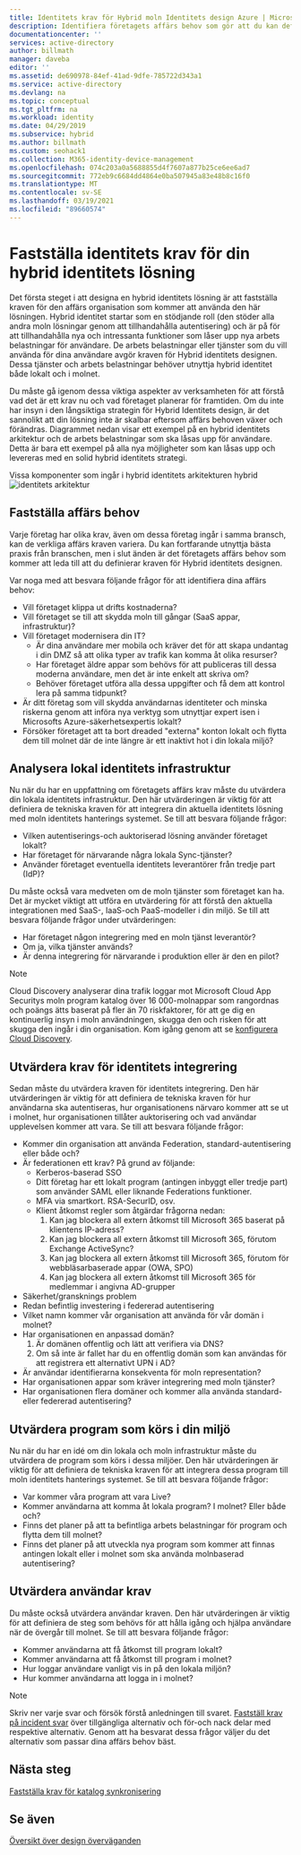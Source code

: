 ```yaml
---
title: Identitets krav för Hybrid moln Identitets design Azure | Microsoft Docs
description: Identifiera företagets affärs behov som gör att du kan definiera kraven för Hybrid identitets designen.
documentationcenter: ''
services: active-directory
author: billmath
manager: daveba
editor: ''
ms.assetid: de690978-84ef-41ad-9dfe-785722d343a1
ms.service: active-directory
ms.devlang: na
ms.topic: conceptual
ms.tgt_pltfrm: na
ms.workload: identity
ms.date: 04/29/2019
ms.subservice: hybrid
ms.author: billmath
ms.custom: seohack1
ms.collection: M365-identity-device-management
ms.openlocfilehash: 074c203a0a5688855d4f7607a877b25ce6ee6ad7
ms.sourcegitcommit: 772eb9c6684dd4864e0ba507945a83e48b8c16f0
ms.translationtype: MT
ms.contentlocale: sv-SE
ms.lasthandoff: 03/19/2021
ms.locfileid: "89660574"
---
```

# <a name="determine-identity-requirements-for-your-hybrid-identity-solution"></a>Fastställa identitets krav för din hybrid identitets lösning
Det första steget i att designa en hybrid identitets lösning är att fastställa kraven för den affärs organisation som kommer att använda den här lösningen.  Hybrid identitet startar som en stödjande roll (den stöder alla andra moln lösningar genom att tillhandahålla autentisering) och är på för att tillhandahålla nya och intressanta funktioner som låser upp nya arbets belastningar för användare.  De arbets belastningar eller tjänster som du vill använda för dina användare avgör kraven för Hybrid identitets designen.  Dessa tjänster och arbets belastningar behöver utnyttja hybrid identitet både lokalt och i molnet.  

Du måste gå igenom dessa viktiga aspekter av verksamheten för att förstå vad det är ett krav nu och vad företaget planerar för framtiden. Om du inte har insyn i den långsiktiga strategin för Hybrid Identitets design, är det sannolikt att din lösning inte är skalbar eftersom affärs behoven växer och förändras. Diagrammet nedan visar ett exempel på en hybrid identitets arkitektur och de arbets belastningar som ska låsas upp för användare. Detta är bara ett exempel på alla nya möjligheter som kan låsas upp och levereras med en solid hybrid identitets strategi. 

Vissa komponenter som ingår i hybrid identitets arkitekturen hybrid ![ identitets arkitektur](./media/plan-hybrid-identity-design-considerations/hybrid-identity-architechture.png)

## <a name="determine-business-needs"></a>Fastställa affärs behov
Varje företag har olika krav, även om dessa företag ingår i samma bransch, kan de verkliga affärs kraven variera. Du kan fortfarande utnyttja bästa praxis från branschen, men i slut änden är det företagets affärs behov som kommer att leda till att du definierar kraven för Hybrid identitets designen. 

Var noga med att besvara följande frågor för att identifiera dina affärs behov:

* Vill företaget klippa ut drifts kostnaderna?
* Vill företaget se till att skydda moln till gångar (SaaS appar, infrastruktur)?
* Vill företaget modernisera din IT?
  * Är dina användare mer mobila och kräver det för att skapa undantag i din DMZ så att olika typer av trafik kan komma åt olika resurser?
  * Har företaget äldre appar som behövs för att publiceras till dessa moderna användare, men det är inte enkelt att skriva om?
  * Behöver företaget utföra alla dessa uppgifter och få dem att kontrol lera på samma tidpunkt?
* Är ditt företag som vill skydda användarnas identiteter och minska riskerna genom att införa nya verktyg som utnyttjar expert isen i Microsofts Azure-säkerhetsexpertis lokalt?
* Försöker företaget att ta bort dreaded "externa" konton lokalt och flytta dem till molnet där de inte längre är ett inaktivt hot i din lokala miljö?

## <a name="analyze-on-premises-identity-infrastructure"></a>Analysera lokal identitets infrastruktur
Nu när du har en uppfattning om företagets affärs krav måste du utvärdera din lokala identitets infrastruktur. Den här utvärderingen är viktig för att definiera de tekniska kraven för att integrera din aktuella identitets lösning med moln identitets hanterings systemet. Se till att besvara följande frågor:

* Vilken autentiserings-och auktoriserad lösning använder företaget lokalt? 
* Har företaget för närvarande några lokala Sync-tjänster?
* Använder företaget eventuella identitets leverantörer från tredje part (IdP)?

Du måste också vara medveten om de moln tjänster som företaget kan ha. Det är mycket viktigt att utföra en utvärdering för att förstå den aktuella integrationen med SaaS-, IaaS-och PaaS-modeller i din miljö. Se till att besvara följande frågor under utvärderingen:

* Har företaget någon integrering med en moln tjänst leverantör?
* Om ja, vilka tjänster används?
* Är denna integrering för närvarande i produktion eller är den en pilot?

> [!NOTE]
> Cloud Discovery analyserar dina trafik loggar mot Microsoft Cloud App Securitys moln program katalog över 16 000-molnappar som rangordnas och poängs ätts baserat på fler än 70 riskfaktorer, för att ge dig en kontinuerlig insyn i moln användningen, skugga den och risken för att skugga den ingår i din organisation. Kom igång genom att se [konfigurera Cloud Discovery](/cloud-app-security/set-up-cloud-discovery).
> 
> 

## <a name="evaluate-identity-integration-requirements"></a>Utvärdera krav för identitets integrering
Sedan måste du utvärdera kraven för identitets integrering. Den här utvärderingen är viktig för att definiera de tekniska kraven för hur användarna ska autentiseras, hur organisationens närvaro kommer att se ut i molnet, hur organisationen tillåter auktorisering och vad användar upplevelsen kommer att vara. Se till att besvara följande frågor:

* Kommer din organisation att använda Federation, standard-autentisering eller både och?
* Är federationen ett krav?  På grund av följande:
  * Kerberos-baserad SSO
  * Ditt företag har ett lokalt program (antingen inbyggt eller tredje part) som använder SAML eller liknande Federations funktioner.
  * MFA via smartkort. RSA-SecurID, osv.
  * Klient åtkomst regler som åtgärdar frågorna nedan:
    1. Kan jag blockera all extern åtkomst till Microsoft 365 baserat på klientens IP-adress?
    2. Kan jag blockera all extern åtkomst till Microsoft 365, förutom Exchange ActiveSync?
    3. Kan jag blockera all extern åtkomst till Microsoft 365, förutom för webbläsarbaserade appar (OWA, SPO)
    4. Kan jag blockera all extern åtkomst till Microsoft 365 för medlemmar i angivna AD-grupper
* Säkerhet/gransknings problem
* Redan befintlig investering i federerad autentisering
* Vilket namn kommer vår organisation att använda för vår domän i molnet?
* Har organisationen en anpassad domän?
  1. Är domänen offentlig och lätt att verifiera via DNS?
  2. Om så inte är fallet har du en offentlig domän som kan användas för att registrera ett alternativt UPN i AD?
* Är användar identifierarna konsekventa för moln representation? 
* Har organisationen appar som kräver integrering med moln tjänster?
* Har organisationen flera domäner och kommer alla använda standard-eller federerad autentisering?

## <a name="evaluate-applications-that-run-in-your-environment"></a>Utvärdera program som körs i din miljö
Nu när du har en idé om din lokala och moln infrastruktur måste du utvärdera de program som körs i dessa miljöer. Den här utvärderingen är viktig för att definiera de tekniska kraven för att integrera dessa program till moln identitets hanterings systemet. Se till att besvara följande frågor:

* Var kommer våra program att vara Live?
* Kommer användarna att komma åt lokala program?  I molnet? Eller både och?
* Finns det planer på att ta befintliga arbets belastningar för program och flytta dem till molnet?
* Finns det planer på att utveckla nya program som kommer att finnas antingen lokalt eller i molnet som ska använda molnbaserad autentisering?

## <a name="evaluate-user-requirements"></a>Utvärdera användar krav
Du måste också utvärdera användar kraven. Den här utvärderingen är viktig för att definiera de steg som behövs för att hålla igång och hjälpa användare när de övergår till molnet. Se till att besvara följande frågor:

* Kommer användarna att få åtkomst till program lokalt?
* Kommer användarna att få åtkomst till program i molnet?
* Hur loggar användare vanligt vis in på den lokala miljön?
* Hur kommer användarna att logga in i molnet?

> [!NOTE]
> Skriv ner varje svar och försök förstå anledningen till svaret. [Fastställ krav på incident svar](plan-hybrid-identity-design-considerations-incident-response-requirements.md) över tillgängliga alternativ och för-och nack delar med respektive alternativ.  Genom att ha besvarat dessa frågor väljer du det alternativ som passar dina affärs behov bäst.
> 
> 

## <a name="next-steps"></a>Nästa steg
[Fastställa krav för katalog synkronisering](plan-hybrid-identity-design-considerations-directory-sync-requirements.md)

## <a name="see-also"></a>Se även
[Översikt över design överväganden](plan-hybrid-identity-design-considerations-overview.md)

